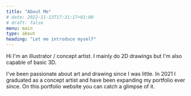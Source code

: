 ```yaml
---
title: "About Me"
# date: 2022-11-13T17:31:17+01:00
# draft: false
menu: main
type: about
heading: "Let me introduce myself"
---
```

Hi I'm an illustrator / concept artist. I mainly do 2D drawings but I'm also capable of basic 3D.

I've been passionate about art and drawing since I was little. In 2021 I graduated as a concept artist and have been expanding my portfolio ever since. On this portfolio website you can catch a glimpse of it.
